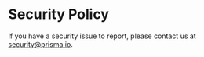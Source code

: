 # Security Policy

If you have a security issue to report, please contact us at [security@prisma.io](mailto:security@prisma.io).